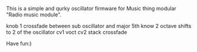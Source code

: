 This is a simple and qurky oscillator firmware for Music thing modular "Radio music module".

knob 1 crossfade between sub oscillator and major 5th
know 2 octave shifts to 2 of the oscillator
cv1 voct
cv2 stack crossfade

Have fun:)

